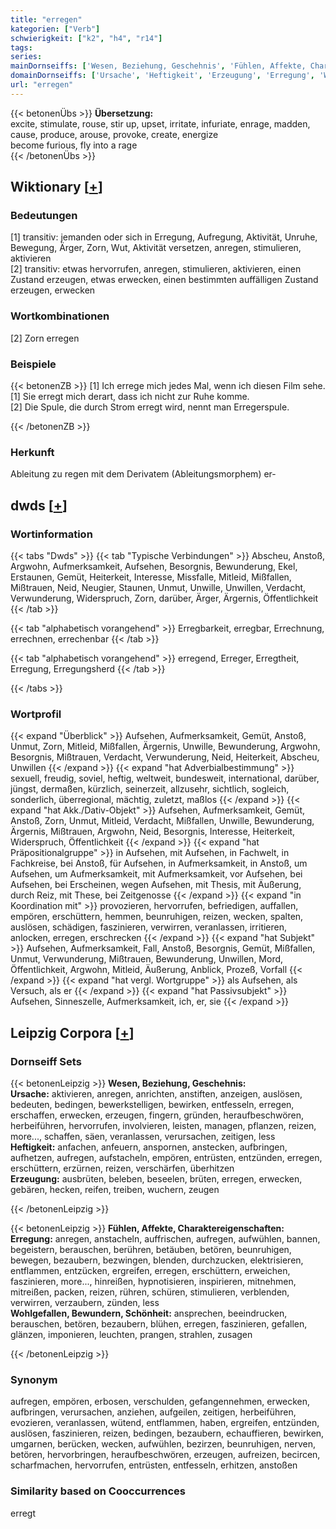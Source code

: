 ```yaml
---
title: "erregen"
kategorien: ["Verb"]
schwierigkeit: ["k2", "h4", "r14"]
tags:
series:
mainDornseiffs: ['Wesen, Beziehung, Geschehnis', 'Fühlen, Affekte, Charaktereigenschaften']
domainDornseiffs: ['Ursache', 'Heftigkeit', 'Erzeugung', 'Erregung', 'Wohlgefallen, Bewundern, Schönheit']
url: "erregen"
---
```


{{< betonenÜbs >}}
**Übersetzung:**  
excite, stimulate, rouse, stir up, upset, irritate, infuriate, enrage, madden, cause, produce, arouse, provoke, create, energize  
become furious, fly into a rage  
{{< /betonenÜbs >}}

## Wiktionary [[+](https://de.wiktionary.org/wiki/erregen)]

### Bedeutungen
[1] transitiv: jemanden oder sich in Erregung, Aufregung, Aktivität, Unruhe, Bewegung, Ärger, Zorn, Wut, Aktivität versetzen, anregen, stimulieren, aktivieren  
[2] transitiv: etwas hervorrufen, anregen, stimulieren, aktivieren, einen Zustand erzeugen, etwas erwecken, einen bestimmten auffälligen Zustand erzeugen, erwecken  

### Wortkombinationen
[2] Zorn erregen  

### Beispiele
{{< betonenZB >}}
[1] Ich errege mich jedes Mal, wenn ich diesen Film sehe.  
[1] Sie erregt mich derart, dass ich nicht zur Ruhe komme.  
[2] Die Spule, die durch Strom erregt wird, nennt man Erregerspule.  

{{< /betonenZB >}}
### Herkunft
Ableitung zu regen mit dem Derivatem (Ableitungsmorphem) er-  



## dwds [[+](https://www.dwds.de/wb/erregen)]

### Wortinformation
{{< tabs "Dwds" >}}
{{< tab "Typische Verbindungen" >}}
Abscheu, Anstoß, Argwohn, Aufmerksamkeit, Aufsehen, Besorgnis, Bewunderung, Ekel, Erstaunen, Gemüt, Heiterkeit, Interesse, Missfalle, Mitleid, Mißfallen, Mißtrauen, Neid, Neugier, Staunen, Unmut, Unwille, Unwillen, Verdacht, Verwunderung, Widerspruch, Zorn, darüber, Ärger, Ärgernis, Öffentlichkeit
{{< /tab >}}

{{< tab "alphabetisch vorangehend" >}}
Erregbarkeit, erregbar, Errechnung, errechnen, errechenbar
{{< /tab >}}

{{< tab "alphabetisch vorangehend" >}}
erregend, Erreger, Erregtheit, Erregung, Erregungsherd
{{< /tab >}}

{{< /tabs >}}

### Wortprofil
{{< expand "Überblick" >}} Aufsehen, Aufmerksamkeit, Gemüt, Anstoß, Unmut, Zorn, Mitleid, Mißfallen, Ärgernis, Unwille, Bewunderung, Argwohn, Besorgnis, Mißtrauen, Verdacht, Verwunderung, Neid, Heiterkeit, Abscheu, Unwillen {{< /expand >}}
{{< expand "hat Adverbialbestimmung" >}} sexuell, freudig, soviel, heftig, weltweit, bundesweit, international, darüber, jüngst, dermaßen, kürzlich, seinerzeit, allzusehr, sichtlich, sogleich, sonderlich, überregional, mächtig, zuletzt, maßlos {{< /expand >}}
{{< expand "hat Akk./Dativ-Objekt" >}} Aufsehen, Aufmerksamkeit, Gemüt, Anstoß, Zorn, Unmut, Mitleid, Verdacht, Mißfallen, Unwille, Bewunderung, Ärgernis, Mißtrauen, Argwohn, Neid, Besorgnis, Interesse, Heiterkeit, Widerspruch, Öffentlichkeit {{< /expand >}}
{{< expand "hat Präpositionalgruppe" >}} in Aufsehen, mit Aufsehen, in Fachwelt, in Fachkreise, bei Anstoß, für Aufsehen, in Aufmerksamkeit, in Anstoß, um Aufsehen, um Aufmerksamkeit, mit Aufmerksamkeit, vor Aufsehen, bei Aufsehen, bei Erscheinen, wegen Aufsehen, mit Thesis, mit Äußerung, durch Reiz, mit These, bei Zeitgenosse {{< /expand >}}
{{< expand "in Koordination mit" >}} provozieren, hervorrufen, befriedigen, auffallen, empören, erschüttern, hemmen, beunruhigen, reizen, wecken, spalten, auslösen, schädigen, faszinieren, verwirren, veranlassen, irritieren, anlocken, erregen, erschrecken {{< /expand >}}
{{< expand "hat Subjekt" >}} Aufsehen, Aufmerksamkeit, Fall, Anstoß, Besorgnis, Gemüt, Mißfallen, Unmut, Verwunderung, Mißtrauen, Bewunderung, Unwillen, Mord, Öffentlichkeit, Argwohn, Mitleid, Äußerung, Anblick, Prozeß, Vorfall {{< /expand >}}
{{< expand "hat vergl. Wortgruppe" >}} als Aufsehen, als Versuch, als er {{< /expand >}}
{{< expand "hat Passivsubjekt" >}} Aufsehen, Sinneszelle, Aufmerksamkeit, ich, er, sie {{< /expand >}}

## Leipzig Corpora [[+](https://corpora.uni-leipzig.de/en/res?word=erregen&corpusId=deu_newscrawl-public_2018)]

### Dornseiff Sets
{{< betonenLeipzig >}}
**Wesen, Beziehung, Geschehnis:**  
**Ursache:** aktivieren, anregen, anrichten, anstiften, anzeigen, auslösen, bedeuten, bedingen, bewerkstelligen, bewirken, entfesseln, erregen, erschaffen, erwecken, erzeugen, fingern, gründen, heraufbeschwören, herbeiführen, hervorrufen, involvieren, leisten, managen, pflanzen, reizen, more..., schaffen, säen, veranlassen, verursachen, zeitigen, less  
**Heftigkeit:** anfachen, anfeuern, anspornen, anstecken, aufbringen, aufhetzen, aufregen, aufstacheln, empören, entrüsten, entzünden, erregen, erschüttern, erzürnen, reizen, verschärfen, überhitzen  
**Erzeugung:** ausbrüten, beleben, beseelen, brüten, erregen, erwecken, gebären, hecken, reifen, treiben, wuchern, zeugen  

{{< /betonenLeipzig >}}


{{< betonenLeipzig >}}
**Fühlen, Affekte, Charaktereigenschaften:**  
**Erregung:** anregen, anstacheln, auffrischen, aufregen, aufwühlen, bannen, begeistern, berauschen, berühren, betäuben, betören, beunruhigen, bewegen, bezaubern, bezwingen, blenden, durchzucken, elektrisieren, entflammen, entzücken, ergreifen, erregen, erschüttern, erweichen, faszinieren, more..., hinreißen, hypnotisieren, inspirieren, mitnehmen, mitreißen, packen, reizen, rühren, schüren, stimulieren, verblenden, verwirren, verzaubern, zünden, less  
**Wohlgefallen, Bewundern, Schönheit:** ansprechen, beeindrucken, berauschen, betören, bezaubern, blühen, erregen, faszinieren, gefallen, glänzen, imponieren, leuchten, prangen, strahlen, zusagen  

{{< /betonenLeipzig >}}

### Synonym
aufregen, empören, erbosen, verschulden, gefangennehmen, erwecken, aufbringen, verursachen, anziehen, aufgeilen, zeitigen, herbeiführen, evozieren, veranlassen, wütend, entflammen, haben, ergreifen, entzünden, auslösen, faszinieren, reizen, bedingen, bezaubern, echauffieren, bewirken, umgarnen, berücken, wecken, aufwühlen, bezirzen, beunruhigen, nerven, betören, hervorbringen, heraufbeschwören, erzeugen, aufreizen, becircen, scharfmachen, hervorrufen, entrüsten, entfesseln, erhitzen, anstoßen


### Similarity based on Cooccurrences
erregt

